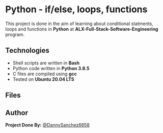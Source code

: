 # Python - if/else, loops, functions
This project is done in the aim of learning about conditional statments, loops and functions in **Python** at **ALX-Full-Stack-Software-Engineering** program.

## Technologies
* Shell scripts are written in **Bash**
* Python code written in **Python 3.8.5**
* C files are compiled using **gcc**
* Tested on **Ubuntu 20.04 LTS**

## Files

## Author
**Project Done By:** [@DannySanchez6658](https://github.com/DannySanchez6658)
